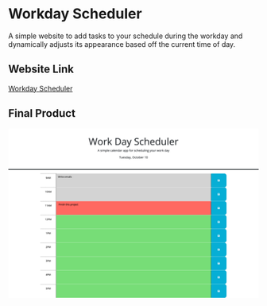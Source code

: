# Workday Scheduler
A simple website to add tasks to your schedule during the workday and dynamically adjusts its appearance based off the current time of day.

## Website Link
[Workday Scheduler](https://alexismenendez.github.io/amenendez-workday-scheduler/)

## Final Product
![final](./Assets/images/website-screenshot.png)